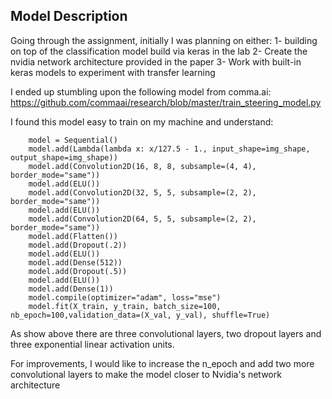 ## Model Description

Going through the assignment, initially I was planning on either:
1- building on top of the classification model build via keras in the lab
2- Create the nvidia network architecture provided in the paper
3- Work with built-in keras models to experiment with transfer learning

I ended up stumbling upon the following model from comma.ai:
https://github.com/commaai/research/blob/master/train_steering_model.py

I found this model easy to train on my machine and understand:
```
	model = Sequential()
	model.add(Lambda(lambda x: x/127.5 - 1., input_shape=img_shape, output_shape=img_shape))
	model.add(Convolution2D(16, 8, 8, subsample=(4, 4), border_mode="same"))
	model.add(ELU())
	model.add(Convolution2D(32, 5, 5, subsample=(2, 2), border_mode="same"))
	model.add(ELU())
	model.add(Convolution2D(64, 5, 5, subsample=(2, 2), border_mode="same"))
	model.add(Flatten())
	model.add(Dropout(.2))
	model.add(ELU())
	model.add(Dense(512))
	model.add(Dropout(.5))
	model.add(ELU())
	model.add(Dense(1))
	model.compile(optimizer="adam", loss="mse")
	model.fit(X_train, y_train, batch_size=100, nb_epoch=100,validation_data=(X_val, y_val), shuffle=True)
```

As show above there are three convolutional layers, two dropout layers and 
three exponential linear activation units. 

For improvements, I would like to increase the n_epoch and add two more
convolutional layers to make the model closer to Nvidia's network architecture
